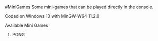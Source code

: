 #MiniGames
Some mini-games that can be played directly in the console.

Coded on Windows 10 with MinGW-W64  11.2.0

Available Mini Games
1. PONG
